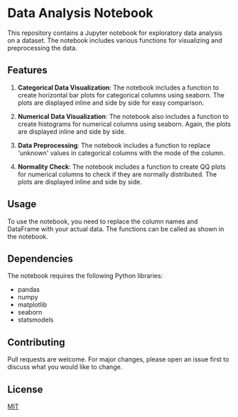 # Data Analysis Notebook

This repository contains a Jupyter notebook for exploratory data analysis on a dataset. The notebook includes various functions for visualizing and preprocessing the data.

## Features

1. **Categorical Data Visualization**: The notebook includes a function to create horizontal bar plots for categorical columns using seaborn. The plots are displayed inline and side by side for easy comparison.

2. **Numerical Data Visualization**: The notebook also includes a function to create histograms for numerical columns using seaborn. Again, the plots are displayed inline and side by side.

3. **Data Preprocessing**: The notebook includes a function to replace 'unknown' values in categorical columns with the mode of the column.

4. **Normality Check**: The notebook includes a function to create QQ plots for numerical columns to check if they are normally distributed. The plots are displayed inline and side by side.

## Usage

To use the notebook, you need to replace the column names and DataFrame with your actual data. The functions can be called as shown in the notebook.

## Dependencies

The notebook requires the following Python libraries:

- pandas
- numpy
- matplotlib
- seaborn
- statsmodels

## Contributing

Pull requests are welcome. For major changes, please open an issue first to discuss what you would like to change.

## License

[MIT](https://choosealicense.com/licenses/mit/)
